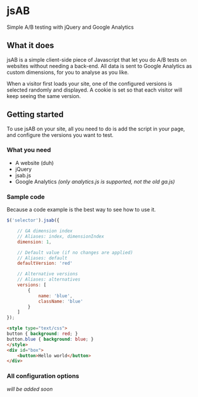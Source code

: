 # jsAB
Simple A/B testing with jQuery and Google Analytics

## What it does
jsAB is a simple client-side piece of Javascript that let you do A/B tests on websites without needing a back-end. All data is sent to Google Analytics as custom dimensions, for you to analyse as you like.

When a visitor first loads your site, one of the configured versions is selected randomly and displayed. A cookie is set so that each visitor will keep seeing the same version.

## Getting started
To use jsAB on your site, all you need to do is add the script in your page, and configure the versions you want to test.

### What you need
- A website (duh)
- jQuery
- jsab.js
- Google Analytics _(only analytics.js is supported, not the old ga.js)_

### Sample code
Because a code example is the best way to see how to use it.

```javascript
$('selector').jsab({

	// GA dimension index
	// Aliases: index, dimensionIndex
	dimension: 1,

	// Default value (if no changes are applied)
	// Aliases: default
	defaultVersion: 'red'

	// Alternative versions
	// Aliases: alternatives
	versions: [
		{
			name: 'blue',
			className: 'blue'
		}
	]
});
```

```html
<style type="text/css">
button { background: red; }
button.blue { background: blue; }
</style>
<div id="box">
	<button>Hello world</button>
</div>
```

### All configuration options
_will be added soon_